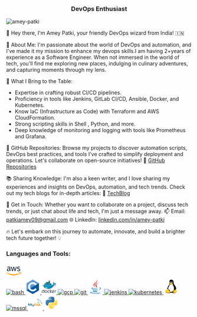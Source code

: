<h3 align="center">DevOps Enthusiast</h3>
<p align="left"> <img src="https://komarev.com/ghpvc/?username=amey-patki&label=Profile%20views&color=0e75b6&style=flat" alt="amey-patki" /> </p>

👋 Hey there, I'm Amey Patki, your friendly DevOps wizard from India! 🇮🇳

🚀 About Me:
I'm passionate about the world of DevOps and automation, and I've made it my mission to enhance my devops skills.I am having 2+years of experience as a Software Engineer. When not immersed in the world of tech, you'll find me exploring new places, indulging in culinary adventures, and capturing moments through my lens.


💼 What I Bring to the Table:
- Expertise in crafting robust CI/CD pipelines.
- Proficiency in tools like Jenkins, GitLab CI/CD, Ansible, Docker, and Kubernetes.
- Know IaC (Infrastructure as Code) with Terraform and AWS CloudFormation.
- Strong scripting skills in Shell , Python, and more.
- Deep knowledge of monitoring and logging with tools like Prometheus and Grafana.

🌟 GitHub Repositories:
Browse my projects to discover automation scripts, DevOps best practices, and tools I've crafted to simplify deployment and operations. Let's collaborate on open-source initiatives!
🔗 [GitHub Repositories](https://github.com/amey-patki)

📚 Sharing Knowledge:
I'm also a keen writer, and I love sharing my experiences and insights on DevOps, automation, and tech trends. Check out my tech blogs for in-depth articles:
🔗 [TechBlog](https://medium.com/@amey-patki)

📧 Get in Touch:
Whether you want to collaborate on a project, discuss tech trends, or just chat about life and tech, I'm just a message away.
📫 Email: patkiamey09@gmail.com
🌐 LinkedIn: [linkedin.com/in/amey-patki](https://www.linkedin.com/in/amey-patki)

🔥 Let's embark on this journey to automate, innovate, and build a brighter tech future together! 💡

<h3 align="left">Languages and Tools:</h3>
<p align="left"> <a href="https://aws.amazon.com" target="_blank" rel="noreferrer"> <img src="https://raw.githubusercontent.com/devicons/devicon/master/icons/amazonwebservices/amazonwebservices-original-wordmark.svg" alt="aws" width="40" height="40"/> </a> <br> <a href="https://www.gnu.org/software/bash/" target="_blank" rel="noreferrer"> <img src="https://www.vectorlogo.zone/logos/gnu_bash/gnu_bash-icon.svg" alt="bash" width="40" height="40"/> </a> <a href="https://www.cprogramming.com/" target="_blank" rel="noreferrer"> <img src="https://raw.githubusercontent.com/devicons/devicon/master/icons/c/c-original.svg" alt="c" width="40" height="40"/> </a> <a href="https://www.docker.com/" target="_blank" rel="noreferrer"> <img src="https://raw.githubusercontent.com/devicons/devicon/master/icons/docker/docker-original-wordmark.svg" alt="docker" width="40" height="40"/> </a> <a href="https://cloud.google.com" target="_blank" rel="noreferrer"> <img src="https://www.vectorlogo.zone/logos/google_cloud/google_cloud-icon.svg" alt="gcp" width="40" height="40"/> </a> <a href="https://git-scm.com/" target="_blank" rel="noreferrer"> <img src="https://www.vectorlogo.zone/logos/git-scm/git-scm-icon.svg" alt="git" width="40" height="40"/> </a> <a href="https://www.java.com" target="_blank" rel="noreferrer"> <img src="https://raw.githubusercontent.com/devicons/devicon/master/icons/java/java-original.svg" alt="java" width="40" height="40"/> </a> <a href="https://www.jenkins.io" target="_blank" rel="noreferrer"> <img src="https://www.vectorlogo.zone/logos/jenkins/jenkins-icon.svg" alt="jenkins" width="40" height="40"/> </a> <a href="https://kubernetes.io" target="_blank" rel="noreferrer"> <img src="https://www.vectorlogo.zone/logos/kubernetes/kubernetes-icon.svg" alt="kubernetes" width="40" height="40"/> </a> <a href="https://www.linux.org/" target="_blank" rel="noreferrer"> <img src="https://raw.githubusercontent.com/devicons/devicon/master/icons/linux/linux-original.svg" alt="linux" width="40" height="40"/> </a> <a href="https://www.microsoft.com/en-us/sql-server" target="_blank" rel="noreferrer"> <img src="https://www.svgrepo.com/show/303229/microsoft-sql-server-logo.svg" alt="mssql" width="40" height="40"/> </a> <a href="https://www.mysql.com/" target="_blank" rel="noreferrer"> <img src="https://raw.githubusercontent.com/devicons/devicon/master/icons/mysql/mysql-original-wordmark.svg" alt="mysql" width="40" height="40"/> </a> <a href="https://www.python.org" target="_blank" rel="noreferrer"> <img src="https://raw.githubusercontent.com/devicons/devicon/master/icons/python/python-original.svg" alt="python" width="40" height="40"/> </a> </p>


